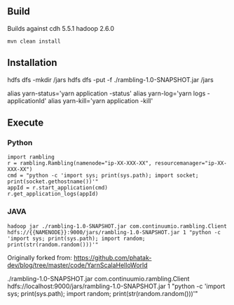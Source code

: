 
## Build
Builds against cdh 5.5.1 hadoop 2.6.0

```
mvn clean install
```

## Installation

hdfs dfs -mkdir /jars
hdfs dfs -put -f ./rambling-1.0-SNAPSHOT.jar /jars

alias yarn-status='yarn application -status'
alias yarn-log='yarn logs -applicationId'
alias yarn-kill='yarn application -kill'

## Execute

### Python
```
import rambling
r = rambling.Rambling(namenode="ip-XX-XXX-XX", resourcemanager="ip-XX-XXX-XX")
cmd = "python -c 'import sys; print(sys.path); import socket; print(socket.gethostname())'"
appId = r.start_application(cmd)
r.get_application_logs(appId)
```

### JAVA
```
hadoop jar ./rambling-1.0-SNAPSHOT.jar com.continuumio.rambling.Client hdfs://{{NAMENODE}}:9000/jars/rambling-1.0-SNAPSHOT.jar 1 "python -c 'import sys; print(sys.path); import random; print(str(random.random()))'"
```

Originally forked from: https://github.com/phatak-dev/blog/tree/master/code/YarnScalaHelloWorld

./rambling-1.0-SNAPSHOT.jar com.continuumio.rambling.Client hdfs://localhost:9000/jars/rambling-1.0-SNAPSHOT.jar 1 "python -c 'import sys; print(sys.path); import random; print(str(random.random()))'"
